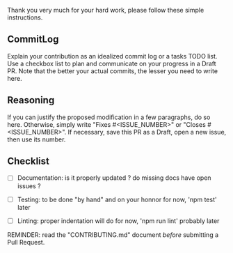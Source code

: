 
Thank you very much for your hard work, please follow these simple instructions.

## CommitLog
Explain your contribution as an idealized commit log or a tasks TODO list.
Use a checkbox list to plan and communicate on your progress in a Draft PR.
Note that the better your actual commits, the lesser you need to write here.

## Reasoning
If you can justify the proposed modification in a few paragraphs, do so here.
Otherwise, simply write "Fixes #<ISSUE_NUMBER>" or "Closes #<ISSUE_NUMBER>".
If necessary, save this PR as a Draft, open a new issue, then use its number.

## Checklist
 - [ ] Documentation: is it properly updated ? do missing docs have open issues ?
 - [ ] Testing: to be done "by hand" and on your honnor for now, 'npm test' later
 - [ ] Linting: proper indentation will do for now, 'npm run lint' probably later


REMINDER: read the "CONTRIBUTING.md" document _before_ submitting a Pull Request.
